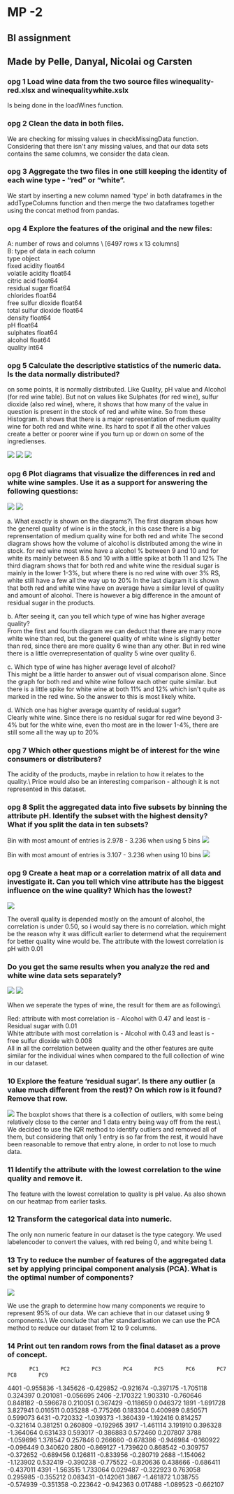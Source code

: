 # MP -2
## BI assignment
## Made by Pelle, Danyal, Nicolai og Carsten

### opg 1 Load wine data from the two source files winequality-red.xlsx and winequalitywhite.xslx

Is being done in the loadWines function.

### opg 2 Clean the data in both files. 

We are checking for missing values in checkMissingData function. Considering that there isn't any missing values, and that our data sets contains the same columns, we consider the data clean. 

### opg 3 Aggregate the two files in one still keeping the identity of each wine type - “red” or “white”. 

We start by inserting a new column named 'type' in both dataframes in the addTypeColumns function and then merge the two dataframes together using the concat method from pandas. 

### opg 4 Explore the features of the original and the new files: 

A: number of rows and columns \ [6497 rows x 13 columns]\
B: type of data in each column \
type                     object\
fixed acidity           float64\
volatile acidity        float64\
citric acid             float64\
residual sugar          float64\
chlorides               float64\
free sulfur dioxide     float64\
total sulfur dioxide    float64\
density                 float64\
pH                      float64\
sulphates               float64\
alcohol                 float64\
quality                   int64

### opg 5 Calculate the descriptive statistics of the numeric data. Is the data normally distributed? 

on some points, it is normally distributed. Like Quality, pH value and Alcohol (for red wine table). But not on values like Sulphates (for red wine), sulfur dioxide (also red wine), where, it shows that how many of the value in question is present in the stock of red and white wine. So from these Histogram. It shows that there is a major representation of medium quality wine for both red and white wine. Its hard to spot if all the other values create a better or poorer wine if you turn up or down on some of the ingredienses.

<img src="Data\Graphs\HistogramOfDescriptiveStatisticRedAndWhite.png">
<img src="Data\Graphs\HistogramOfDescriptiveStatisticRed.png">
<img src="Data\Graphs\HistogramOfDescriptiveStatisticWhite.png">


### opg 6 Plot diagrams that visualize the differences in red and white wine samples. Use it as a support for answering the following questions: 

<img src="Data\Graphs\RedAndWhiteComparisonHistogram.png">
<img src="Data\Graphs\Red_White_comparison_average.png">

a. What exactly is shown on the diagrams?\ 
The first diagram shows how the generel quality of wine is in the stock, in this case there is a big reprensentation of medium quality wine for both red and white
The second diagram shows how the volume of alcohol is distributed among the wine in stock. for red wine most wine have a alcohol % between 9 and 10 and for white its mainly
between 8.5 and 10 with a little spike at both 11 and 12%
The third diagram shows that for both red and white wine the residual sugar is mainly in the lower 1-3%, but where there is no red wine with over 3% RS, white still have a few all the way up to 20%
In the last diagram it is shown that both red and white wine have on average have a similar level of quality and amount of alcohol. There is however a big difference in the amount of residual sugar in the products. 

b. After seeing it, can you tell which type of wine has higher average quality?\
From the first and fourth diagram we can deduct that there are many more white wine than red, but the generel quality of white wine is slightly better than red, since there are more quality
6 wine than any other. But in red wine there is a little overrepresentation of quality 5 wine over quality 6.


c. Which type of wine has higher average level of alcohol?\
This might be a little harder to answer out of visual comparison alone. Since the graph for both red and white wine follow each other quite similar. but there is a little spike
for white wine at both 11% and 12% which isn't quite as marked in the red wine. So the answer to this is most likely white.


d. Which one has higher average quantity of residual sugar?\
Clearly white wine. Since there is no residual sugar for red wine beyond 3-4% but for the white wine, even tho most are in the lower 1-4%, there are still some all the way up to 20% 


 ### opg 7 Which other questions might be of interest for the wine consumers or distributers? 
   The acidity of the products, maybe in relation to how it relates to the quality.\ 
   Price would also be an interesting comparison - although it is not represented in this dataset. 


### opg 8 Split the aggregated data into five subsets by binning the attribute pH. Identify the subset with the highest density? What if you split the data in ten subsets?

Bin with most amount of entries is 2.978 - 3.236 when using 5 bins
<img src="Data\Graphs\pH_bins_5.png">

Bin with most amount of entries is 3.107 - 3.236 when using 10 bins
<img src="Data\Graphs\pH_bins_10.png">

### opg 9 Create a heat map or a correlation matrix of all data and investigate it. Can you tell which vine attribute has the biggest influence on the wine quality? Which has the lowest?  

<img src="Data\Graphs\CorrelationMatrixOfAllAttributes.png">

The overall quality is depended mostly on the amount of alcohol, the correlation is under 0.50, so i would say there is no correlation. which might be the reason why it was difficult earlier to determend what the requirement for better quality wine would be. 
The attribute with the lowest correlation is pH with 0.01

### Do you get the same results when you analyze the red and white wine data sets separately? 

<img src="Data\Graphs\CorrelationOfAllAttributesRedWine.png">
<img src="Data\Graphs\CorrelationMatrixOfAllAttributesWhiteWine.png">
   
When we seperate the types of wine, the result for them are as following:\

Red: attribute with most correlation is - Alcohol with 0.47 and least is - Residual sugar with 0.01\
White attribute with most correlation is - Alcohol with 0.43 and least is - free sulfur dioxide with 0.008\
All in all the correlation between quality and the other features are quite similar for the individual wines when compared to the full collection of wine in our dataset. 

### 10 Explore the feature ‘residual sugar’. Is there any outlier (a value much different from the rest)? On which row is it found? Remove that row. 

<img src="Data\Graphs\boxplot_finding_outliers.png">
The boxplot shows that there is a collection of outliers, with some being relatively close to the center and 1 data entry being way off from the rest.\
We decided to use the IQR method to identify outliers and removed all of them, but considering that only 1 entry is so far from the rest, it would have been reasonable to remove that entry alone, in order to not lose to much data. 

### 11 Identify the attribute with the lowest correlation to the wine quality and remove it. 
The feature with the lowest correlation to quality is pH value. As also shown on our heatmap from earlier tasks. 

### 12 Transform the categorical data into numeric. 
The only non numeric feature in our dataset is the type category. We used labelencoder to convert the values, with red being 0, and white being 1. 

### 13 Try to reduce the number of features of the aggregated data set by applying principal component analysis (PCA). What is the optimal number of components? 

<img src="Data\Graphs\explained_variance_PCA_components.png">

We use the graph to determine how many components we require to represent 95% of our data. We can achieve that in our dataset using 9 components.\ 
We conclude that after standardisation we can use the PCA method to reduce our dataset from 12 to 9 columns.  

### 14 Print out ten random rows from the final dataset as a prove of concept.
           PC1       PC2       PC3       PC4       PC5       PC6       PC7       PC8       PC9
4401 -0.955836 -1.345626 -0.429852 -0.921674 -0.397175 -1.705118  0.324397  0.201081 -0.056695
2406 -2.170322  1.903310 -0.760646  0.848182 -0.596678  0.210051  0.367429 -0.118659  0.046372
1891 -1.691728  3.827941  0.016511  0.035288 -0.775266  0.183304  0.400989  0.850571  0.599073
6431 -0.720332 -1.039373 -1.360439 -1.192416  0.814257 -0.321614  0.381251  0.260809 -0.192965
3917 -1.461114  3.191910  0.396328 -1.364064  0.631433  0.593017 -0.386883  0.572460  0.207807
3788 -1.059696  1.378547  0.257846  0.266660 -0.678386 -0.946984 -0.160922 -0.096449  0.340620
2800 -0.869127 -1.739620  0.868542 -0.309757 -0.372652 -0.689456  0.126811 -0.833956 -0.280719
2688 -1.154062 -1.123902  0.532419 -0.390238 -0.775522 -0.820636  0.438666 -0.686411 -0.437011
4391 -1.563515  1.733064  0.029487 -0.322923  0.763058  0.295985 -0.355212  0.083431 -0.142061
3867 -1.461872  1.038755 -0.574939 -0.351358 -0.223642 -0.942363  0.017488 -1.089523 -0.662107